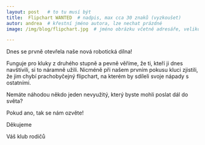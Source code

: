 ```yaml
---
layout: post   # to tu musí být
title:  Flipchart WANTED  # nadpis, max cca 30 znaků (vyzkoušet)
autor: andrea  # křestní jméno autora, lze nechat prázdné
image: /img/blog/flipchart.jpg  # jméno obrázku včetně adresáře, velikost 900x600

---
```

Dnes se prvně otevřela naše nová robotická dílna!
<!--vice-->

Funguje pro kluky z druhého stupně a pevně věříme, že ti, kteří ji dnes navštívili, si to náramně užili. Nicméně při našem prvním pokusu kluci zjistili,
že jim chybí prachobyčejný flipchart, na kterém by sdíleli svoje nápady s ostatními.

Nemáte náhodou někdo jeden nevyužitý, který byste mohli poslat dál do světa? 

Pokud ano, tak se nám ozvěte!



Děkujeme 

Váš klub rodičů

<!--quote-->

